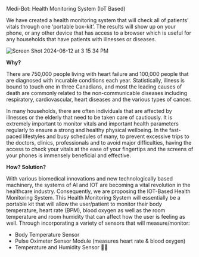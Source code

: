 Medi-Bot: Health Monitoring System (IoT Based)


We have created a health monitoring system that will check all of patients’ vitals through one ‘portable box-kit’. The results will show up on your phone, or any other device that has access to a browser which is useful for any households that have patients with illnesses or diseases.

![Screen Shot 2024-06-12 at 3 15 34 PM](https://github.com/aryapatel14/medibot/assets/138143934/9ed36068-f627-4de8-aeef-be0e1b25feef)

**Why?** 

There are 750,000 people living with heart failure and 100,000 people that are diagnosed with incurable conditions each year. Statistically, illness is bound to touch one in three Canadians, and most the leading causes of death are commonly related to the non-communicable diseases including respiratory, cardiovascular, heart diseases and the various types of cancer. 

In many households, there are often individuals that are affected by illnesses or the elderly that need to be taken care of cautiously. It is extremely important to monitor vitals and important health parameters regularly to ensure a strong and healthy physical wellbeing. In the fast-paced lifestyles and busy schedules of many, to prevent excessive trips to the doctors, clinics, professionals and to avoid major difficulties, having the access to check your vitals at the ease of your fingertips and the screens of your phones is immensely beneficial and effective.  

**How? Solution?**

With various biomedical innovations and new technologically based machinery, the systems of AI and IOT are becoming a vital revolution in the healthcare industry. Consequently, we are proposing the IOT-Based Health Monitoring System. This Health Monitoring System will essentially be a portable kit that will allow the user/patient to monitor their body temperature, heart rate (BPM), blood oxygen as well as the room temperature and room humidity that can affect how the user is feeling as well. Through incorporating a variety of sensors that will measure/monitor: 
- Body Temperature Sensor
- Pulse Oximeter Sensor Module (measures heart rate & blood oxygen)
- Temperature and Humidity Sensor

